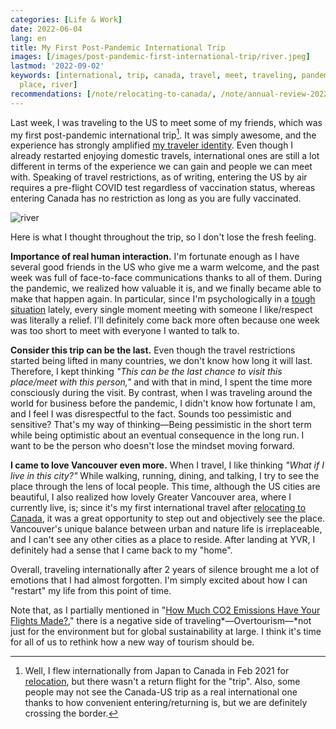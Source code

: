 ```yaml
---
categories: [Life & Work]
date: 2022-06-04
lang: en
title: My First Post-Pandemic International Trip
images: [/images/post-pandemic-first-international-trip/river.jpeg]
lastmod: '2022-09-02'
keywords: [international, trip, canada, travel, meet, traveling, pandemic, relocating,
  place, river]
recommendations: [/note/relocating-to-canada/, /note/annual-review-2022/, /note/annual-review-2021/]
---
```


Last week, I was traveling to the US to meet some of my friends, which was my first post-pandemic international trip[^1]. It was simply awesome, and the experience has strongly amplified [my traveler identity](/note/atomic-habits/). Even though I already restarted enjoying domestic travels, international ones are still a lot different in terms of the experience we can gain and people we can meet with. Speaking of travel restrictions, as of writing, entering the US by air requires a pre-flight COVID test regardless of vaccination status, whereas entering Canada has no restriction as long as you are fully vaccinated.

![river](/images/post-pandemic-first-international-trip/river.jpeg)

Here is what I thought throughout the trip, so I don't lose the fresh feeling.

**Importance of real human interaction.** I'm fortunate enough as I have several good friends in the US who give me a warm welcome, and the past week was full of face-to-face communications thanks to all of them. During the pandemic, we realized how valuable it is, and we finally became able to make that happen again. In particular, since I'm psychologically in a [tough situation](/note/canadian-mental-health-week-2022/) lately, every single moment meeting with someone I like/respect was literally a relief. I'll definitely come back more often because one week was too short to meet with everyone I wanted to talk to.

**Consider this trip can be the last.** Even though the travel restrictions started being lifted in many countries, we don't know how long it will last. Therefore, I kept thinking *"This can be the last chance to visit this place/meet with this person,"* and with that in mind, I spent the time more consciously during the visit. By contrast, when I was traveling around the world for business before the pandemic, I didn't know how fortunate I am, and I feel I was disrespectful to the fact. Sounds too pessimistic and sensitive? That's my way of thinking&mdash;Being pessimistic in the short term while being optimistic about an eventual consequence in the long run. I want to be the person who doesn't lose the mindset moving forward.

**I came to love Vancouver even more.** When I travel, I like thinking *"What if I live in this city?"* While walking, running, dining, and talking, I try to see the place through the lens of local people. This time, although the US cities are beautiful, I also realized how lovely Greater Vancouver area, where I currently live, is; since it's my first international travel after [relocating to Canada](/note/relocating-to-canada/), it was a great opportunity to step out and objectively see the place. Vancouver's unique balance between urban and nature life is irreplaceable, and I can't see any other cities as a place to reside. After landing at YVR, I definitely had a sense that I came back to my "home".

Overall, traveling internationally after 2 years of silence brought me a lot of emotions that I had almost forgotten. I'm simply excited about how I can "restart" my life from this point of time.

Note that, as I partially mentioned in "[How Much CO2 Emissions Have Your Flights Made?](/note/flight-emissions/)," there is a negative side of traveling*&mdash;Overtourism&mdash;*not just for the environment but for global sustainability at large. I think it's time for all of us to rethink how a new way of tourism should be.

[^1]: Well, I flew internationally from Japan to Canada in Feb 2021 for [relocation](/note/relocating-to-canada/), but there wasn't a return flight for the "trip". Also, some people may not see the Canada-US trip as a real international one thanks to how convenient entering/returning is, but we are definitely crossing the border.
